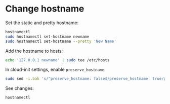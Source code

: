 # Change hostname

Set the static and pretty hostname:

```sh
hostnamectl
sudo hostnamectl set-hostname newname
sudo hostnamectl set-hostname --pretty 'New Name'
```

Add the hostname to hosts:

```sh
echo '127.0.0.1 newname' | sudo tee /etc/hosts
```

In cloud-init settings, enable `preserve_hostname`:

```sh
sudo sed -i.bak 's/^preserve_hostname: false$/preserve_hostname: true/g' /etc/cloud/cloud.cfg
```

See changes:

```sh
hostnamectl
```
